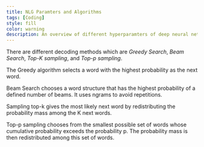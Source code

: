 ```yaml
---
title: NLG Paramters and Algorithms
tags: [Coding]
style: fill
color: warning
description: An overview of different hyperparamters of deep neural networks for text generation.
---
```


There are different decoding methods which are _Greedy Search_, _Beam Search_, _Top-K sampling_, and _Top-p sampling_.

The Greedy algorithm selects a word with the highest probability as the next word.

Beam Search chooses a word structure that has the highest probability of a defined number of beams. It uses ngrams to avoid repetitions.

Sampling top-k gives the most likely next word by redistributing the probability mass among the K next words. 

Top-p sampling chooses from the smallest possible set of words whose cumulative probability exceeds the probability p. The probability mass is then redistributed among this set of words.